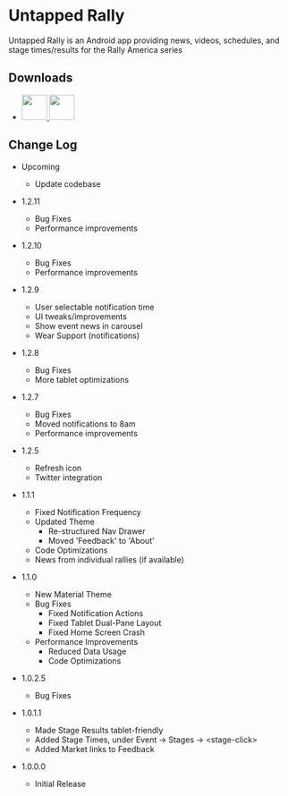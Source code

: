 # Untapped Rally
Untapped Rally is an Android app providing news, videos, schedules, and stage times/results for the Rally America series

## Downloads
 * [ <img src="https://play.google.com/intl/en_us/badges/images/apps/en-play-badge.png" height="45px" /> ](https://play.google.com/store/apps/details?id=com.untappedkegg.rally)
[ <img src="https://images-na.ssl-images-amazon.com/images/G/01/AmazonMobileApps/amazon-apps-store-us-black.png" height="45px" /> ](https://www.amazon.com/gp/mas/dl/android?p=com.untappedkegg.rally&ref=mas_pm_Untapped_Rally)

## Change Log
* Upcoming
    - Update codebase
* 1.2.11
    - Bug Fixes
    - Performance improvements

* 1.2.10
    - Bug Fixes
    - Performance improvements

* 1.2.9
    - User selectable notification time
    - UI tweaks/improvements
    - Show event news in carousel
    - Wear Support (notifications)

* 1.2.8
    - Bug Fixes
    - More tablet optimizations

* 1.2.7
    - Bug Fixes
    - Moved notifications to 8am
    - Performance improvements

* 1.2.5
    - Refresh icon
    - Twitter integration

* 1.1.1
    - Fixed Notification Frequency
    - Updated Theme
        - Re-structured Nav Drawer
        - Moved 'Feedback' to 'About'
    - Code Optimizations
    - News from individual rallies (if available)

* 1.1.0
    - New Material Theme
    - Bug Fixes
        - Fixed Notification Actions
        - Fixed Tablet Dual-Pane Layout
        - Fixed Home Screen Crash
    - Performance Improvements
        - Reduced Data Usage
        - Code Optimizations

* 1.0.2.5
    - Bug Fixes

* 1.0.1.1
    - Made Stage Results tablet-friendly
    - Added Stage Times, under Event -> Stages -> \<stage-click\>
    - Added Market links to Feedback

* 1.0.0.0
    - Initial Release

